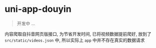 # uni-app-douyin
> 开发中 ...

内容爬取自抖音网页版接口, 为节省开发时间, 已将视频数据提前爬好, 放到了 `src/static/videos.json` 中, 所以实际上 `app` 中并不存在真实的数据请求


